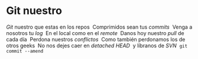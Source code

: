 # Git nuestro

*Git* nuestro que estas en los repos 
Comprimidos sean tus *commits* 
Venga a nosotros tu *log* 
En el local como en el *remote* 
Danos hoy nuestro *pull* de cada día 
Perdona nuestros *conflictos* 
Como también perdonamos los de otros geeks 
No nos dejes caer en *detached HEAD*  y líbranos de *SVN* 
`git commit --amend`
